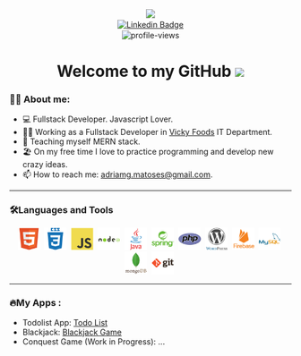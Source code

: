 <div id="profile__header" align="center">
  <img src="https://media3.giphy.com/media/sPEr7fsAbCdx6rwkBi/giphy.gif" width="200"/>
</div>
<div id="linkedin__badge" align="center">
    <a href="https://www.linkedin.com/in/adri%C3%A0-matoses-garcia-b881761a2/">
        <img src="https://img.shields.io/badge/LinkedIn-blue?style=for-the-badge&logo=linkedin&logoColor=white" alt="Linkedin Badge"/>
    </a>
</div>
<div id="views" align="center">
    <img src="https://komarev.com/ghpvc/?username=amatosesg&color=blue&style=plastic" alt="profile-views" align="center"/>
</div>
<h1 align="center">
    <span>Welcome to my GitHub</span>
    <img src="https://media.giphy.com/media/hvRJCLFzcasrR4ia7z/giphy.gif" width="30px"/>
</h1>

### 👨‍💻 About me:  
- 💻 Fullstack Developer. Javascript Lover.
- 👨‍🚀 Working as a Fullstack Developer in <a href="https://vickyfoods.es/">Vicky Foods</a> IT Department.
- 🌱 Teaching myself MERN stack.
- 🏖️ On my free time I love to practice programming and develop new crazy ideas.
- 📫 How to reach me: adriamg.matoses@gmail.com.

---

### 🛠️Languages and Tools
<div id="profile__icons-coding" align="center">
    <img src="https://github.com/devicons/devicon/blob/master/icons/html5/html5-original.svg" title="HTML5" alt="HTML" width="40" height="40"/>&nbsp;
    <img src="https://github.com/devicons/devicon/blob/master/icons/css3/css3-plain-wordmark.svg"  title="CSS3" alt="CSS" width="40" height="40"/>&nbsp;
    <img src="https://github.com/devicons/devicon/blob/master/icons/javascript/javascript-original.svg" title="JavaScript" alt="JavaScript" width="40"              height="40"/>&nbsp;
    <img src="https://github.com/devicons/devicon/blob/master/icons/nodejs/nodejs-original-wordmark.svg" title="NodeJS" alt="NodeJS" width="40" height="40"/>&nbsp;
    <img src="https://github.com/devicons/devicon/blob/master/icons/java/java-original-wordmark.svg" title="Java" alt="Java" width="40" height="40"/>&nbsp;
    <img src="https://github.com/devicons/devicon/blob/master/icons/spring/spring-original-wordmark.svg" title="Spring" alt="Spring" width="40" height="40"/>&nbsp;
    <img src="https://github.com/devicons/devicon/blob/master/icons/php/php-original.svg" title="PHP" alt="PHP" width="40" height="40"/>&nbsp;
    <img src="https://github.com/devicons/devicon/blob/master/icons/wordpress/wordpress-original.svg" title="Wordpress" **alt="Wordpress" width="40" height="40"/>&nbsp;
    <img src="https://github.com/devicons/devicon/blob/master/icons/firebase/firebase-plain-wordmark.svg" title="Firebase" alt="Firebase" width="40" height="40"/>&nbsp;
    <img src="https://github.com/devicons/devicon/blob/master/icons/mysql/mysql-original-wordmark.svg" title="MySQL"  alt="MySQL" width="40" height="40"/>&nbsp;
    <img src="https://github.com/devicons/devicon/blob/master/icons/mongodb/mongodb-original-wordmark.svg" title="MongoDB"  alt="MongoDB" width="40" height="40"/>&nbsp;
    <img src="https://github.com/devicons/devicon/blob/master/icons/git/git-original-wordmark.svg" title="Git" **alt="Git" width="40" height="40"/>&nbsp;
</div>

---

### 🔥My Apps :
- Todolist App: <a href="https://amatosesg.github.io/todoListApp/">Todo List</a>
- Blackjack: <a href="https://amatosesg.github.io/blackjack/">Blackjack Game</a>
- Conquest Game (Work in Progress): ...

